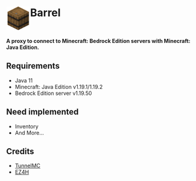 <h1><b>Barrel</b><img src="https://github.com/BarrelMC/Assets/blob/master/logo/barrel.png" height="64" width="64" align="left" alt=""></h1><br>

<b>A proxy to connect to Minecraft: Bedrock Edition servers with Minecraft: Java Edition.</b><br>

## Requirements

- Java 11
- Minecraft: Java Edition v1.19.1/1.19.2
- Bedrock Edition server v1.19.50

## Need implemented

- Inventory
- And More...

## Credits

- [TunnelMC](https://github.com/THEREALWWEFAN231/TunnelMC)
- [EZ4H](https://github.com/Project-EZ4H/EZ4H)

